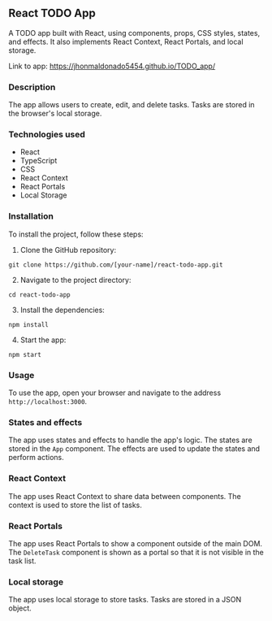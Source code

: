 ## React TODO App

A TODO app built with React, using components, props, CSS styles, states, and effects. It also implements React Context, React Portals, and local storage.

Link to app: https://jhonmaldonado5454.github.io/TODO_app/

### Description

The app allows users to create, edit, and delete tasks. Tasks are stored in the browser's local storage.

### Technologies used

* React
* TypeScript
* CSS
* React Context
* React Portals
* Local Storage

### Installation

To install the project, follow these steps:

1. Clone the GitHub repository:

```
git clone https://github.com/[your-name]/react-todo-app.git
```

2. Navigate to the project directory:

```
cd react-todo-app
```

3. Install the dependencies:

```
npm install
```

4. Start the app:

```
npm start
```

### Usage

To use the app, open your browser and navigate to the address `http://localhost:3000`.

### States and effects

The app uses states and effects to handle the app's logic. The states are stored in the `App` component. The effects are used to update the states and perform actions.

### React Context

The app uses React Context to share data between components. The context is used to store the list of tasks.

### React Portals

The app uses React Portals to show a component outside of the main DOM. The `DeleteTask` component is shown as a portal so that it is not visible in the task list.

### Local storage

The app uses local storage to store tasks. Tasks are stored in a JSON object.



